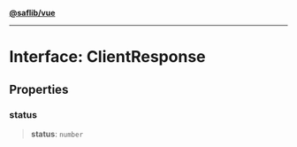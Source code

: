 [**@saflib/vue**](../index.md)

---

# Interface: ClientResponse

## Properties

### status

> **status**: `number`
